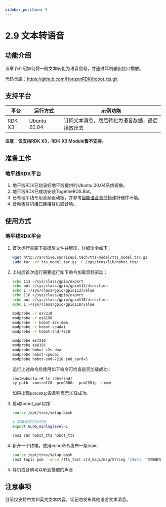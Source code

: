 ```yaml
---
sidebar_position: 9
---
```


# 2.9 文本转语音

## 功能介绍

该章节介绍如何将一段文本转化为语音信号，并通过耳机输出接口播放。

代码仓库：<https://github.com/HorizonRDK/hobot_tts.git>

## 支持平台

| 平台    | 运行方式     | 示例功能                       |
| ------- | ------------ | ------------------------------ |
| RDK X3 | Ubuntu 20.04 | 订阅文本消息，然后转化为语音数据，最后播放出去 |

**注意：仅支持RDK X3，RDK X3 Module暂不支持。**

## 准备工作

### 地平线RDK平台

1. 地平线RDK已烧录好地平线提供的Ubuntu 20.04系统镜像。
2. 地平线RDK已成功安装TogetheROS.Bot。
3. 已有地平线专用音频驱动板，并参考[智能语音章节](../boxs/box_adv#智能语音)搭建好硬件环境。
4. 音频板耳机接口连接耳机或音响。

## 使用方式

### 地平线RDK平台

1. 首次运行需要下载模型文件并解压，详细命令如下：

    ```bash
    wget http://archive.sunrisepi.tech/tts-model/tts_model.tar.gz
    sudo tar -xf tts_model.tar.gz -C /opt/tros/lib/hobot_tts/
    ```

2. 上电后首次运行需要运行如下命令加载音频驱动：

    ```bash
    echo 112 >/sys/class/gpio/export
    echo out >/sys/class/gpio/gpio112/direction
    echo 1 >/sys/class/gpio/gpio112/value
    echo 118 >/sys/class/gpio/export
    echo out >/sys/class/gpio/gpio118/direction
    echo 1 >/sys/class/gpio/gpio118/value

    modprobe -r es7210
    modprobe -r es8156
    modprobe -r hobot-i2s-dma
    modprobe -r hobot-cpudai
    modprobe -r hobot-snd-7210

    modprobe es7210
    modprobe es8156
    modprobe hobot-i2s-dma
    modprobe hobot-cpudai
    modprobe hobot-snd-7210 snd_card=5
    ```

    运行上述命令后使用如下命令可检查是否加载成功：

    ```bash
    root@ubuntu:~# ls /dev/snd/
    by-path  controlC0  pcmC0D0c  pcmC0D1p  timer
    ```

    如果出现`pcmC0D1p`设备则表示加载成功。

3. 启动hobot_gpt程序

    ```bash
    source /opt/tros/setup.bash

    # 屏蔽调式打印信息
    export GLOG_minloglevel=1

    ros2 run hobot_tts hobot_tts
    ```

4. 新开一个终端，使用echo命令发布一条topic

   ```bash
   source /opt/tros/setup.bash
   ros2 topic pub --once /tts_text std_msgs/msg/String "{data: "你知道地平线吗？是的，我知道地平线。它是一条从地面延伸到天空的线，它定义了地面和天空之间的分界线。"}"
   ```

5. 耳机或音响可以听到播放的声音

## 注意事项

目前仅支持中文和英文文本内容，切记勿发布其他语言文本消息。
